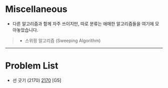 # Miscellaneous

- 다른 알고리즘과 함께 자주 쓰이지만, 따로 분류는 애매한 알고리즘들을 여기에 모아놓았습니다.
> - 스위핑 알고리즘 (Sweeping Algorithm)


--------------------------------

# Problem List
- 선 긋기 (2170) [2170](https://github.com/KyumKyum/Algorithm_Study/blob/main/Miscellaneous/2170.py) [G5]